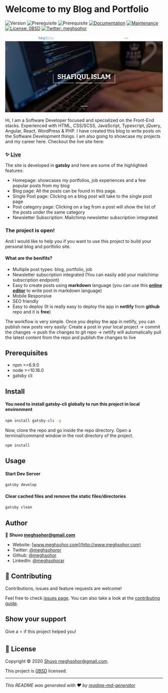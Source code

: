 # Welcome to my Blog and Portfolio
![Version](https://img.shields.io/badge/version-1.0.0-blue.svg?cacheSeconds=2592000)
![Prerequisite](https://img.shields.io/badge/npm-%3E%3D6.9.0-blue.svg)
![Prerequisite](https://img.shields.io/badge/node-%3E%3D10.16.0-blue.svg)
[![Documentation](https://img.shields.io/badge/documentation-yes-brightgreen.svg)](https://github.com/meghsohor/meghsohor-blog#readme)
[![Maintenance](https://img.shields.io/badge/Maintained%3F-yes-green.svg)](https://github.com/meghsohor/meghsohor-blog/graphs/commit-activity)
[![License: 0BSD](https://img.shields.io/github/license/meghsohor/meghsohor-blog)](https://github.com/meghsohor/meghsohor-blog/blob/master/LICENSE)
[![Twitter: meghsohor](https://img.shields.io/twitter/follow/meghsohoror.svg?style=social)](https://twitter.com/meghsohor)

![MeghSohor](https://raw.githubusercontent.com/meghsohor/meghsohor-blog/master/src/images/homepage.jpg)

Hi, I am a Software Developer focused and specialized on the Front-End stacks. Experienced with HTML, CSS/SCSS, JavaScript, Typescript, jQuery, Angular, React, WordPress & PHP. I have created this blog to write posts on the Software Development things. I am also going to showcase my projects and my career here.
Checkout the live site here:
### ✨ [Live](https://meghsohor.netlify.app/)

The site is developed in **gatsby** and here are some of the highlighted features:
- Homepage: showcases my portfolios, job experiences and a few popular posts from my blog
- Blog page: All the posts can be found in this page.
- Single Post page: Clicking on a blog post will take to the single post page
- Post category page: Clicking on a tag from a post will show the list of the posts under the same category
- Newsletter Subscription:  Mailchimp newsletter subscription integrated

### The project is open!
And I would like to help you if you want to use this project to build your personal blog and portfolio site. 

#### What are the benifits?
- Multiple post types: blog, portfolio, job
- Newsletter subscription integrated (You can easily add your mailchimp subscription endpoint)
- Easy to create posts using **markdown** language (you can use this [**online editor**](https://pandao.github.io/editor.md/en.html) to write post in markdown language)
- Mobile Responsive
- SEO friendly
- Easy to deploy (It is really easy to deploy the app in **netlify** from **github** repo and it is **free**)

The workflow is very simple. Once you deploy the app in netlify, you can publish new posts very easily:
Create a post in your local project -> commit the changes -> push the changes to git repo -> netlify will automatically pull the latest content from the repo and publish the changes to live



## Prerequisites

- npm >=6.9.0
- node >=10.16.0
- gatsby cli

## Install

#### You need to install gatsby-cli globally to run this project in local environment

```sh
npm install gatsby-cli -g
```

Now, clone the repo and go inside the repo directory. Open a terminal/command window in the root directory of the project.

```sh
npm install
```

## Usage

#### Start Dev Server
```sh
gatsby develop
```

#### Clear cached files and remove the static files/directories
```sh
gatsby clean
```

## Author

👤 **Shuvo <meghsohor@gmail.com>**

* Website: [www.meghsohor.com](http://www.meghsohor.com)
* Twitter: [@meghsohoror](https://twitter.com/meghsohor)
* Github: [@meghsohor](https://github.com/meghsohor)
* LinkedIn: [@meghsohorar](https://linkedin.com/in/meghsohor)

## 🤝 Contributing

Contributions, issues and feature requests are welcome!

Feel free to check [issues page](https://github.com/meghsohor/meghsohor-blog/issues). You can also take a look at the [contributing guide](https://github.com/meghsohor/meghsohor-blog/blob/master/CONTRIBUTING.md).

## Show your support

Give a ⭐️ if this project helped you!


## 📝 License

Copyright © 2020 [Shuvo <meghsohor@gmail.com>](https://github.com/meghsohor).

This project is [0BSD](https://github.com/meghsohor/meghsohor-blog/blob/master/LICENSE) licensed.

***
_This README was generated with ❤️ by [readme-md-generator](https://github.com/kefranabg/readme-md-generator)_